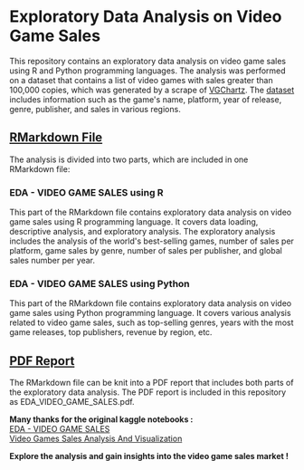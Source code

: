 # Exploratory Data Analysis on Video Game Sales
This repository contains an exploratory data analysis on video game sales using R and Python programming languages. The analysis was performed on a dataset that contains a list of video games with sales greater than 100,000 copies, which was generated by a scrape of [VGChartz](https://www.vgchartz.com/). The [dataset](https://www.kaggle.com/datasets/gregorut/videogamesales) includes information such as the game's name, platform, year of release, genre, publisher, and sales in various regions.

## [RMarkdown File](https://github.com/Chase-Yi/Exploratory-Data-Analysis---VIDEO-GAME-SALES/blob/main/EDA_VIDEO_GAME_SALES.Rmd)  
The analysis is divided into two parts, which are included in one RMarkdown file:

### EDA - VIDEO GAME SALES using R
This part of the RMarkdown file contains exploratory data analysis on video game sales using R programming language. It covers data loading, descriptive analysis, and exploratory analysis. The exploratory analysis includes the analysis of the world's best-selling games, number of sales per platform, game sales by genre, number of sales per publisher, and global sales number per year.

### EDA - VIDEO GAME SALES using Python
This part of the RMarkdown file contains exploratory data analysis on video game sales using Python programming language. It covers various analysis related to video game sales, such as top-selling genres, years with the most game releases, top publishers, revenue by region, etc.

## [PDF Report](https://github.com/Chase-Yi/Exploratory-Data-Analysis---VIDEO-GAME-SALES/blob/main/EDA_VIDEO_GAME_SALES.pdf)
The RMarkdown file can be knit into a PDF report that includes both parts of the exploratory data analysis. The PDF report is included in this repository as EDA_VIDEO_GAME_SALES.pdf.

**Many thanks for the original kaggle notebooks :**  
[EDA - VIDEO GAME SALES](https://www.kaggle.com/code/upadorprofzs/eda-video-game-sales)  
[Video Games Sales Analysis And Visualization](https://www.kaggle.com/code/snanilim/video-games-sales-analysis-and-visualization)  

**Explore the analysis and gain insights into the video game sales market !**
